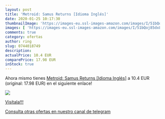```yaml
---
layout: post
title: 'Metroid: Samus Returns [Idioma Inglés]'
date: 2020-01-25 10:17:30
thumbnailImage: 'https://images-eu.ssl-images-amazon.com/images/I/51bQoj85dxL._SL200_.jpg'
images: [ 'https://images-eu.ssl-images-amazon.com/images/I/51bQoj85dxL._SL200_.jpg' ]
comments: true
category: ofertas
author: ring
slug: 0744018749
description:
actualPrice: 10.4 EUR
comparePrice: 17.98 EUR
inStock: true
---
```


Ahora mismo tienes [Metroid: Samus Returns [Idioma Inglés]](https://www.amazon.com/dp/0744018749/?tag=redken08-20) a 10.4 EUR (original: 17.98 EUR) en el siguiente enlace!

[![](https://images-eu.ssl-images-amazon.com/images/I/51bQoj85dxL._SL200_.jpg)](https://www.amazon.com/dp/0744018749/?tag=redken08-20)

[Visítala!!!](https://www.amazon.com/dp/0744018749/?tag=redken08-20)

[Consulta otras ofertas en nuestro canal de telegram](https://t.me/s/ofertas25)
